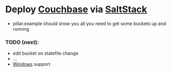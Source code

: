 # Deploy [Couchbase](http://developer.couchbase.com/documentation/server/4.0/cli/cli-intro.html) via [SaltStack](https://docs.saltstack.com/en/latest/ref/states/all/)
* pillar.example should show you all you need to get some buckets up and running

### TODO (next):
* edit bucket on statefile change
* ...
* [Windows](https://www.microsoft.com/en-us/download/details.aspx?id=11093) support

